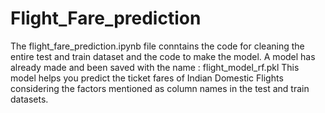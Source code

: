 # Flight_Fare_prediction
The flight_fare_prediction.ipynb file conntains the code for cleaning the entire test and train dataset and the code to make the model. 
A model has already made and been saved with the name : flight_model_rf.pkl
This model helps you predict the ticket fares of Indian Domestic Flights considering the factors mentioned as column names in the test and train datasets.
